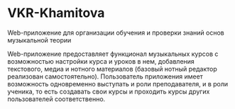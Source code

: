 # VKR-Khamitova
Web-приложение для организации обучения и проверки знаний основ музыкальной теории

Web-приложение предоставляет функционал музыкальных курсов с возможностью настройки курса и уроков в нем, добавления текстового, медиа и нотного материалов (базовый нотный редактор реализован самостоятельно). Пользователь приложения имеет возможность одновременно выступать и роли преподавателя, и в роли ученика, то есть создавать свои курсы и проходить курсы других пользователей соответственно.
